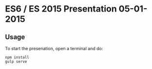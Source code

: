 # ES6 / ES 2015 Presentation 05-01-2015

## Usage
To start the presenation, open a terminal and do:

```
npm install
gulp serve
```